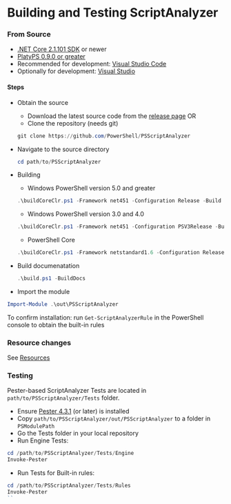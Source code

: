 # Building and Testing ScriptAnalyzer

### From Source

* [.NET Core 2.1.101 SDK](https://www.microsoft.com/net/download/dotnet-core/sdk-2.1.101) or newer
* [PlatyPS 0.9.0 or greater](https://github.com/PowerShell/platyPS/releases)
* Recommended for development: [Visual Studio Code](https://code.visualstudio.com/download)
* Optionally for development: [Visual Studio](https://www.visualstudio.com/downloads/)

#### Steps
* Obtain the source
    - Download the latest source code from the [release page](https://github.com/PowerShell/PSScriptAnalyzer/releases) OR
    - Clone the repository (needs git)
    ```powershell
    git clone https://github.com/PowerShell/PSScriptAnalyzer
    ```
* Navigate to the source directory
    ```powershell
    cd path/to/PSScriptAnalyzer
    ```
* Building

    * Windows PowerShell version 5.0 and greater
    ```powershell
    .\buildCoreClr.ps1 -Framework net451 -Configuration Release -Build
    ```
    * Windows PowerShell version 3.0 and 4.0
    ```powershell
    .\buildCoreClr.ps1 -Framework net451 -Configuration PSV3Release -Build
    ```
    * PowerShell Core
    ```powershell
    .\buildCoreClr.ps1 -Framework netstandard1.6 -Configuration Release -Build
    ```
* Build documenatation
    ```powershell
    .\build.ps1 -BuildDocs
    ```
* Import the module
```powershell
Import-Module .\out\PSScriptAnalyzer
```

To confirm installation: run `Get-ScriptAnalyzerRule` in the PowerShell console to obtain the built-in rules

### Resource changes
See [Resources](resx-files.md)

### Testing

Pester-based ScriptAnalyzer Tests are located in `path/to/PSScriptAnalyzer/Tests` folder.

* Ensure [Pester 4.3.1](https://www.powershellgallery.com/packages/Pester/4.3.1) (or later) is installed
* Copy `path/to/PSScriptAnalyzer/out/PSScriptAnalyzer` to a folder in `PSModulePath`
* Go the Tests folder in your local repository
* Run Engine Tests:
``` PowerShell
cd /path/to/PSScriptAnalyzer/Tests/Engine
Invoke-Pester
```
* Run Tests for Built-in rules:
``` PowerShell
cd /path/to/PSScriptAnalyzer/Tests/Rules
Invoke-Pester
``

